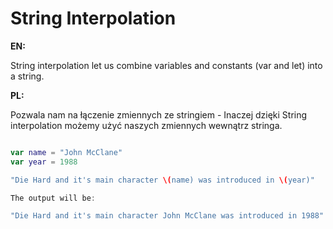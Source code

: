 # String Interpolation


**EN:**

String interpolation let us combine variables and constants (var and let) into a string. 

**PL:**

Pozwala nam na łączenie zmiennych ze stringiem - Inaczej dzięki String interpolation możemy użyć naszych zmiennych wewnątrz stringa. 

```swift

var name = "John McClane"
var year = 1988

"Die Hard and it's main character \(name) was introduced in \(year)"

The output will be: 

"Die Hard and it's main character John McClane was introduced in 1988"

```

